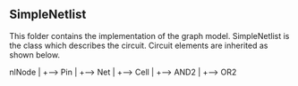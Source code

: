 ## SimpleNetlist

This folder contains the implementation of the graph model. SimpleNetlist is the class which describes the circuit.
Circuit elements are inherited as shown below.

nlNode
  |
  +--> Pin
  |
  +--> Net
  |
  +--> Cell
        |
        +--> AND2
        |
        +--> OR2


